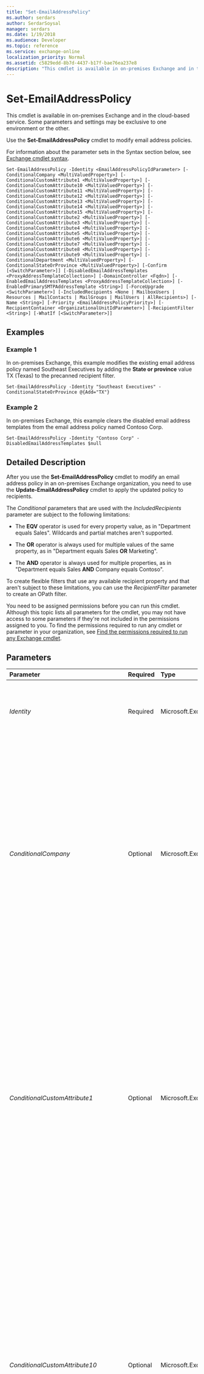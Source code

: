 ```yaml
---
title: "Set-EmailAddressPolicy"
ms.author: serdars
author: SerdarSoysal
manager: serdars
ms.date: 1/19/2018
ms.audience: Developer
ms.topic: reference
ms.service: exchange-online
localization_priority: Normal
ms.assetid: c5829edd-8b7d-4437-b17f-bae76ea237e8
description: "This cmdlet is available in on-premises Exchange and in the cloud-based service. Some parameters and settings may be exclusive to one environment or the other."
---
```


# Set-EmailAddressPolicy

This cmdlet is available in on-premises Exchange and in the cloud-based service. Some parameters and settings may be exclusive to one environment or the other.
  
Use the **Set-EmailAddressPolicy** cmdlet to modify email address policies.
  
For information about the parameter sets in the Syntax section below, see [Exchange cmdlet syntax](https://technet.microsoft.com/library/bb123552.aspx). 
  
```
Set-EmailAddressPolicy -Identity <EmailAddressPolicyIdParameter> [-ConditionalCompany <MultiValuedProperty>] [-ConditionalCustomAttribute1 <MultiValuedProperty>] [-ConditionalCustomAttribute10 <MultiValuedProperty>] [-ConditionalCustomAttribute11 <MultiValuedProperty>] [-ConditionalCustomAttribute12 <MultiValuedProperty>] [-ConditionalCustomAttribute13 <MultiValuedProperty>] [-ConditionalCustomAttribute14 <MultiValuedProperty>] [-ConditionalCustomAttribute15 <MultiValuedProperty>] [-ConditionalCustomAttribute2 <MultiValuedProperty>] [-ConditionalCustomAttribute3 <MultiValuedProperty>] [-ConditionalCustomAttribute4 <MultiValuedProperty>] [-ConditionalCustomAttribute5 <MultiValuedProperty>] [-ConditionalCustomAttribute6 <MultiValuedProperty>] [-ConditionalCustomAttribute7 <MultiValuedProperty>] [-ConditionalCustomAttribute8 <MultiValuedProperty>] [-ConditionalCustomAttribute9 <MultiValuedProperty>] [-ConditionalDepartment <MultiValuedProperty>] [-ConditionalStateOrProvince <MultiValuedProperty>] [-Confirm [<SwitchParameter>]] [-DisabledEmailAddressTemplates <ProxyAddressTemplateCollection>] [-DomainController <Fqdn>] [-EnabledEmailAddressTemplates <ProxyAddressTemplateCollection>] [-EnabledPrimarySMTPAddressTemplate <String>] [-ForceUpgrade <SwitchParameter>] [-IncludedRecipients <None | MailboxUsers | Resources | MailContacts | MailGroups | MailUsers | AllRecipients>] [-Name <String>] [-Priority <EmailAddressPolicyPriority>] [-RecipientContainer <OrganizationalUnitIdParameter>] [-RecipientFilter <String>] [-WhatIf [<SwitchParameter>]]

```

## Examples
<a name="Examples"> </a>

### Example 1

In on-premises Exchange, this example modifies the existing email address policy named Southeast Executives by adding the **State or province** value TX (Texas) to the precanned recipient filter.
  
```
Set-EmailAddressPolicy -Identity "Southeast Executives" -ConditionalStateOrProvince @{Add="TX"}
```

### Example 2

In on-premises Exchange, this example clears the disabled email address templates from the email address policy named Contoso Corp.
  
```
Set-EmailAddressPolicy -Identity "Contoso Corp" -DisabledEmailAddressTemplates $null
```

## Detailed Description
<a name="DetailedDescription"> </a>

After you use the **Set-EmailAddressPolicy** cmdlet to modify an email address policy in an on-premises Exchange organization, you need to use the **Update-EmailAddressPolicy** cmdlet to apply the updated policy to recipients.
  
The  _Conditional_ parameters that are used with the _IncludedRecipients_ parameter are subject to the following limitations:
  
- The **EQV** operator is used for every property value, as in "Department equals Sales". Wildcards and partial matches aren't supported.
    
- The **OR** operator is always used for multiple values of the same property, as in "Department equals Sales **OR** Marketing".
    
- The **AND** operator is always used for multiple properties, as in "Department equals Sales **AND** Company equals Contoso".
    
To create flexible filters that use any available recipient property and that aren't subject to these limitations, you can use the  _RecipientFilter_ parameter to create an OPath filter.
  
You need to be assigned permissions before you can run this cmdlet. Although this topic lists all parameters for the cmdlet, you may not have access to some parameters if they're not included in the permissions assigned to you. To find the permissions required to run any cmdlet or parameter in your organization, see [Find the permissions required to run any Exchange cmdlet](https://technet.microsoft.com/library/mt432940.aspx).
  
## Parameters
<a name="DetailedDescription"> </a>

|**Parameter**|**Required**|**Type**|**Description**|
|:-----|:-----|:-----|:-----|
| _Identity_ <br/> |Required  <br/> |Microsoft.Exchange.Configuration.Tasks.EmailAddressPolicyIdParameter  <br/> | The _Identity_ parameter specifies the email address policy that you want to modify. You can use any value that uniquely identifies the policy. For example: <br/>  Name <br/>  Distinguished name (DN) <br/>  GUID <br/> |
| _ConditionalCompany_ <br/> |Optional  <br/> |Microsoft.Exchange.Data.MultiValuedProperty  <br/> |This parameter is available only in on-premises Exchange.  <br/> The  _ConditionalCompany_ parameter specifies a filter that's based on the value of the recipient's **Company** property. You can specify multiple values separated by commas. <br/> When you use multiple values for this parameter, the **OR** Boolean operator is applied. For more information about how _Conditional_ parameters work, see the Detailed Description section of this topic. <br/> You can't use this parameter with the  _RecipientFilter_ parameter. You need to use the _IncludedRecipients_ parameter with a _Conditional_ parameter. <br/> To enter multiple values and overwrite any existing entries, use the following syntax:  `<value1>,<value2>...`. If the values contain spaces or otherwise require quotation marks, you need to use the following syntax:  `"<value1>","<value2>"...`.  <br/> To add or remove one or more values without affecting any existing entries, use the following syntax:  `@{Add="<value1>","<value2>"...; Remove="<value1>","<value2>"...}`.  <br/> |
| _ConditionalCustomAttribute1_ <br/> |Optional  <br/> |Microsoft.Exchange.Data.MultiValuedProperty  <br/> |This parameter is available only in on-premises Exchange.  <br/> This parameter specifies a filter that's based on the value of the recipient's **CustomAttribute1** to **CustomAttribute15** property. For example, if you set the _ConditionalCustomAttribute1_ parameter to the value `Marketing`, all recipients whose **CustomAttribute1** value is `Marketing` are included in this filter. You can specify multiple values separated by commas. <br/> When you use multiple values for this parameter, the **OR** Boolean operator is applied. For more information about how _Conditional_ parameters work, see the Detailed Description section of this topic. <br/> You can't use this parameter with the  _RecipientFilter_ parameter. You need to use the _IncludedRecipients_ parameter with a _Conditional_ parameter. <br/> To enter multiple values and overwrite any existing entries, use the following syntax:  `<value1>,<value2>...`. If the values contain spaces or otherwise require quotation marks, you need to use the following syntax:  `"<value1>","<value2>"...`.  <br/> To add or remove one or more values without affecting any existing entries, use the following syntax:  `@{Add="<value1>","<value2>"...; Remove="<value1>","<value2>"...}`.  <br/> |
| _ConditionalCustomAttribute10_ <br/> |Optional  <br/> |Microsoft.Exchange.Data.MultiValuedProperty  <br/> |This parameter is available only in on-premises Exchange.  <br/> This parameter specifies a filter that's based on the value of the recipient's **CustomAttribute1** to **CustomAttribute15** property. For example, if you set the _ConditionalCustomAttribute1_ parameter to the value `Marketing`, all recipients whose **CustomAttribute1** value is `Marketing` are included in this filter. You can specify multiple values separated by commas. <br/> When you use multiple values for this parameter, the **OR** Boolean operator is applied. For more information about how _Conditional_ parameters work, see the Detailed Description section of this topic. <br/> You can't use this parameter with the  _RecipientFilter_ parameter. You need to use the _IncludedRecipients_ parameter with a _Conditional_ parameter. <br/> To enter multiple values and overwrite any existing entries, use the following syntax:  `<value1>,<value2>...`. If the values contain spaces or otherwise require quotation marks, you need to use the following syntax:  `"<value1>","<value2>"...`.  <br/> To add or remove one or more values without affecting any existing entries, use the following syntax:  `@{Add="<value1>","<value2>"...; Remove="<value1>","<value2>"...}`.  <br/> |
| _ConditionalCustomAttribute11_ <br/> |Optional  <br/> |Microsoft.Exchange.Data.MultiValuedProperty  <br/> |This parameter is available only in on-premises Exchange.  <br/> This parameter specifies a filter that's based on the value of the recipient's **CustomAttribute1** to **CustomAttribute15** property. For example, if you set the _ConditionalCustomAttribute1_ parameter to the value `Marketing`, all recipients whose **CustomAttribute1** value is `Marketing` are included in this filter. You can specify multiple values separated by commas. <br/> When you use multiple values for this parameter, the **OR** Boolean operator is applied. For more information about how _Conditional_ parameters work, see the Detailed Description section of this topic. <br/> You can't use this parameter with the  _RecipientFilter_ parameter. You need to use the _IncludedRecipients_ parameter with a _Conditional_ parameter. <br/> To enter multiple values and overwrite any existing entries, use the following syntax:  `<value1>,<value2>...`. If the values contain spaces or otherwise require quotation marks, you need to use the following syntax:  `"<value1>","<value2>"...`.  <br/> To add or remove one or more values without affecting any existing entries, use the following syntax:  `@{Add="<value1>","<value2>"...; Remove="<value1>","<value2>"...}`.  <br/> |
| _ConditionalCustomAttribute12_ <br/> |Optional  <br/> |Microsoft.Exchange.Data.MultiValuedProperty  <br/> |This parameter is available only in on-premises Exchange.  <br/> This parameter specifies a filter that's based on the value of the recipient's **CustomAttribute1** to **CustomAttribute15** property. For example, if you set the _ConditionalCustomAttribute1_ parameter to the value `Marketing`, all recipients whose **CustomAttribute1** value is `Marketing` are included in this filter. You can specify multiple values separated by commas. <br/> When you use multiple values for this parameter, the **OR** Boolean operator is applied. For more information about how _Conditional_ parameters work, see the Detailed Description section of this topic. <br/> You can't use this parameter with the  _RecipientFilter_ parameter. You need to use the _IncludedRecipients_ parameter with a _Conditional_ parameter. <br/> To enter multiple values and overwrite any existing entries, use the following syntax:  `<value1>,<value2>...`. If the values contain spaces or otherwise require quotation marks, you need to use the following syntax:  `"<value1>","<value2>"...`.  <br/> To add or remove one or more values without affecting any existing entries, use the following syntax:  `@{Add="<value1>","<value2>"...; Remove="<value1>","<value2>"...}`.  <br/> |
| _ConditionalCustomAttribute13_ <br/> |Optional  <br/> |Microsoft.Exchange.Data.MultiValuedProperty  <br/> |This parameter is available only in on-premises Exchange.  <br/> This parameter specifies a filter that's based on the value of the recipient's **CustomAttribute1** to **CustomAttribute15** property. For example, if you set the _ConditionalCustomAttribute1_ parameter to the value `Marketing`, all recipients whose **CustomAttribute1** value is `Marketing` are included in this filter. You can specify multiple values separated by commas. <br/> When you use multiple values for this parameter, the **OR** Boolean operator is applied. For more information about how _Conditional_ parameters work, see the Detailed Description section of this topic. <br/> You can't use this parameter with the  _RecipientFilter_ parameter. You need to use the _IncludedRecipients_ parameter with a _Conditional_ parameter. <br/> |
| _ConditionalCustomAttribute14_ <br/> |Optional  <br/> |Microsoft.Exchange.Data.MultiValuedProperty  <br/> |This parameter is available only in on-premises Exchange.  <br/> This parameter specifies a filter that's based on the value of the recipient's **CustomAttribute1** to **CustomAttribute15** property. For example, if you set the _ConditionalCustomAttribute1_ parameter to the value `Marketing`, all recipients whose **CustomAttribute1** value is `Marketing` are included in this filter. You can specify multiple values separated by commas. <br/> When you use multiple values for this parameter, the **OR** Boolean operator is applied. For more information about how _Conditional_ parameters work, see the Detailed Description section of this topic. <br/> You can't use this parameter with the  _RecipientFilter_ parameter. You need to use the _IncludedRecipients_ parameter with a _Conditional_ parameter. <br/> To enter multiple values and overwrite any existing entries, use the following syntax:  `<value1>,<value2>...`. If the values contain spaces or otherwise require quotation marks, you need to use the following syntax:  `"<value1>","<value2>"...`.  <br/> To add or remove one or more values without affecting any existing entries, use the following syntax:  `@{Add="<value1>","<value2>"...; Remove="<value1>","<value2>"...}`.  <br/> |
| _ConditionalCustomAttribute15_ <br/> |Optional  <br/> |Microsoft.Exchange.Data.MultiValuedProperty  <br/> |This parameter is available only in on-premises Exchange.  <br/> This parameter specifies a filter that's based on the value of the recipient's **CustomAttribute1** to **CustomAttribute15** property. For example, if you set the _ConditionalCustomAttribute1_ parameter to the value `Marketing`, all recipients whose **CustomAttribute1** value is `Marketing` are included in this filter. You can specify multiple values separated by commas. <br/> When you use multiple values for this parameter, the **OR** Boolean operator is applied. For more information about how _Conditional_ parameters work, see the Detailed Description section of this topic. <br/> You can't use this parameter with the  _RecipientFilter_ parameter. You need to use the _IncludedRecipients_ parameter with a _Conditional_ parameter. <br/> |
| _ConditionalCustomAttribute2_ <br/> |Optional  <br/> |Microsoft.Exchange.Data.MultiValuedProperty  <br/> |This parameter is available only in on-premises Exchange.  <br/> This parameter specifies a filter that's based on the value of the recipient's **CustomAttribute1** to **CustomAttribute15** property. For example, if you set the _ConditionalCustomAttribute1_ parameter to the value `Marketing`, all recipients whose **CustomAttribute1** value is `Marketing` are included in this filter. You can specify multiple values separated by commas. <br/> When you use multiple values for this parameter, the **OR** Boolean operator is applied. For more information about how _Conditional_ parameters work, see the Detailed Description section of this topic. <br/> You can't use this parameter with the  _RecipientFilter_ parameter. You need to use the _IncludedRecipients_ parameter with a _Conditional_ parameter. <br/> To enter multiple values and overwrite any existing entries, use the following syntax:  `<value1>,<value2>...`. If the values contain spaces or otherwise require quotation marks, you need to use the following syntax:  `"<value1>","<value2>"...`.  <br/> To add or remove one or more values without affecting any existing entries, use the following syntax:  `@{Add="<value1>","<value2>"...; Remove="<value1>","<value2>"...}`.  <br/> |
| _ConditionalCustomAttribute3_ <br/> |Optional  <br/> |Microsoft.Exchange.Data.MultiValuedProperty  <br/> |This parameter is available only in on-premises Exchange.  <br/> This parameter specifies a filter that's based on the value of the recipient's **CustomAttribute1** to **CustomAttribute15** property. For example, if you set the _ConditionalCustomAttribute1_ parameter to the value `Marketing`, all recipients whose **CustomAttribute1** value is `Marketing` are included in this filter. You can specify multiple values separated by commas. <br/> When you use multiple values for this parameter, the **OR** Boolean operator is applied. For more information about how _Conditional_ parameters work, see the Detailed Description section of this topic. <br/> You can't use this parameter with the  _RecipientFilter_ parameter. You need to use the _IncludedRecipients_ parameter with a _Conditional_ parameter. <br/> To enter multiple values and overwrite any existing entries, use the following syntax:  `<value1>,<value2>...`. If the values contain spaces or otherwise require quotation marks, you need to use the following syntax:  `"<value1>","<value2>"...`.  <br/> To add or remove one or more values without affecting any existing entries, use the following syntax:  `@{Add="<value1>","<value2>"...; Remove="<value1>","<value2>"...}`.  <br/> |
| _ConditionalCustomAttribute4_ <br/> |Optional  <br/> |Microsoft.Exchange.Data.MultiValuedProperty  <br/> |This parameter is available only in on-premises Exchange.  <br/> This parameter specifies a filter that's based on the value of the recipient's **CustomAttribute1** to **CustomAttribute15** property. For example, if you set the _ConditionalCustomAttribute1_ parameter to the value `Marketing`, all recipients whose **CustomAttribute1** value is `Marketing` are included in this filter. You can specify multiple values separated by commas. <br/> When you use multiple values for this parameter, the **OR** Boolean operator is applied. For more information about how _Conditional_ parameters work, see the Detailed Description section of this topic. <br/> You can't use this parameter with the  _RecipientFilter_ parameter. You need to use the _IncludedRecipients_ parameter with a _Conditional_ parameter. <br/> To enter multiple values and overwrite any existing entries, use the following syntax:  `<value1>,<value2>...`. If the values contain spaces or otherwise require quotation marks, you need to use the following syntax:  `"<value1>","<value2>"...`.  <br/> To add or remove one or more values without affecting any existing entries, use the following syntax:  `@{Add="<value1>","<value2>"...; Remove="<value1>","<value2>"...}`.  <br/> |
| _ConditionalCustomAttribute5_ <br/> |Optional  <br/> |Microsoft.Exchange.Data.MultiValuedProperty  <br/> |This parameter is available only in on-premises Exchange.  <br/> This parameter specifies a filter that's based on the value of the recipient's **CustomAttribute1** to **CustomAttribute15** property. For example, if you set the _ConditionalCustomAttribute1_ parameter to the value `Marketing`, all recipients whose **CustomAttribute1** value is `Marketing` are included in this filter. You can specify multiple values separated by commas. <br/> When you use multiple values for this parameter, the **OR** Boolean operator is applied. For more information about how _Conditional_ parameters work, see the Detailed Description section of this topic. <br/> You can't use this parameter with the  _RecipientFilter_ parameter. You need to use the _IncludedRecipients_ parameter with a _Conditional_ parameter. <br/> |
| _ConditionalCustomAttribute6_ <br/> |Optional  <br/> |Microsoft.Exchange.Data.MultiValuedProperty  <br/> |This parameter is available only in on-premises Exchange.  <br/> This parameter specifies a filter that's based on the value of the recipient's **CustomAttribute1** to **CustomAttribute15** property. For example, if you set the _ConditionalCustomAttribute1_ parameter to the value `Marketing`, all recipients whose **CustomAttribute1** value is `Marketing` are included in this filter. You can specify multiple values separated by commas. <br/> When you use multiple values for this parameter, the **OR** Boolean operator is applied. For more information about how _Conditional_ parameters work, see the Detailed Description section of this topic. <br/> You can't use this parameter with the  _RecipientFilter_ parameter. You need to use the _IncludedRecipients_ parameter with a _Conditional_ parameter. <br/> To enter multiple values and overwrite any existing entries, use the following syntax:  `<value1>,<value2>...`. If the values contain spaces or otherwise require quotation marks, you need to use the following syntax:  `"<value1>","<value2>"...`.  <br/> To add or remove one or more values without affecting any existing entries, use the following syntax:  `@{Add="<value1>","<value2>"...; Remove="<value1>","<value2>"...}`.  <br/> |
| _ConditionalCustomAttribute7_ <br/> |Optional  <br/> |Microsoft.Exchange.Data.MultiValuedProperty  <br/> |This parameter is available only in on-premises Exchange.  <br/> This parameter specifies a filter that's based on the value of the recipient's **CustomAttribute1** to **CustomAttribute15** property. For example, if you set the _ConditionalCustomAttribute1_ parameter to the value `Marketing`, all recipients whose **CustomAttribute1** value is `Marketing` are included in this filter. You can specify multiple values separated by commas. <br/> When you use multiple values for this parameter, the **OR** Boolean operator is applied. For more information about how _Conditional_ parameters work, see the Detailed Description section of this topic. <br/> You can't use this parameter with the  _RecipientFilter_ parameter. You need to use the _IncludedRecipients_ parameter with a _Conditional_ parameter. <br/> To enter multiple values and overwrite any existing entries, use the following syntax:  `<value1>,<value2>...`. If the values contain spaces or otherwise require quotation marks, you need to use the following syntax:  `"<value1>","<value2>"...`.  <br/> To add or remove one or more values without affecting any existing entries, use the following syntax:  `@{Add="<value1>","<value2>"...; Remove="<value1>","<value2>"...}`.  <br/> |
| _ConditionalCustomAttribute8_ <br/> |Optional  <br/> |Microsoft.Exchange.Data.MultiValuedProperty  <br/> |This parameter is available only in on-premises Exchange.  <br/> This parameter specifies a filter that's based on the value of the recipient's **CustomAttribute1** to **CustomAttribute15** property. For example, if you set the _ConditionalCustomAttribute1_ parameter to the value `Marketing`, all recipients whose **CustomAttribute1** value is `Marketing` are included in this filter. You can specify multiple values separated by commas. <br/> When you use multiple values for this parameter, the **OR** Boolean operator is applied. For more information about how _Conditional_ parameters work, see the Detailed Description section of this topic. <br/> You can't use this parameter with the  _RecipientFilter_ parameter. You need to use the _IncludedRecipients_ parameter with a _Conditional_ parameter. <br/> To enter multiple values and overwrite any existing entries, use the following syntax:  `<value1>,<value2>...`. If the values contain spaces or otherwise require quotation marks, you need to use the following syntax:  `"<value1>","<value2>"...`.  <br/> To add or remove one or more values without affecting any existing entries, use the following syntax:  `@{Add="<value1>","<value2>"...; Remove="<value1>","<value2>"...}`.  <br/> |
| _ConditionalCustomAttribute9_ <br/> |Optional  <br/> |Microsoft.Exchange.Data.MultiValuedProperty  <br/> |This parameter is available only in on-premises Exchange.  <br/> This parameter specifies a filter that's based on the value of the recipient's **CustomAttribute1** to **CustomAttribute15** property. For example, if you set the _ConditionalCustomAttribute1_ parameter to the value `Marketing`, all recipients whose **CustomAttribute1** value is `Marketing` are included in this filter. You can specify multiple values separated by commas. <br/> When you use multiple values for this parameter, the **OR** Boolean operator is applied. For more information about how _Conditional_ parameters work, see the Detailed Description section of this topic. <br/> You can't use this parameter with the  _RecipientFilter_ parameter. You need to use the _IncludedRecipients_ parameter with a _Conditional_ parameter. <br/> To enter multiple values and overwrite any existing entries, use the following syntax:  `<value1>,<value2>...`. If the values contain spaces or otherwise require quotation marks, you need to use the following syntax:  `"<value1>","<value2>"...`.  <br/> To add or remove one or more values without affecting any existing entries, use the following syntax:  `@{Add="<value1>","<value2>"...; Remove="<value1>","<value2>"...}`.  <br/> |
| _ConditionalDepartment_ <br/> |Optional  <br/> |Microsoft.Exchange.Data.MultiValuedProperty  <br/> |This parameter is available only in on-premises Exchange.  <br/> The  _ConditionalDepartment_ parameter specifies a filter that's based on the value of the recipient's **Department** property. You can specify multiple values separated by commas. <br/> When you use multiple values for this parameter, the **OR** Boolean operator is applied. For more information about how _Conditional_ parameters work, see the Detailed Description section of this topic. <br/> You can't use this parameter with the  _RecipientFilter_ parameter. You need to use the _IncludedRecipients_ parameter with a _Conditional_ parameter. <br/> To enter multiple values and overwrite any existing entries, use the following syntax:  `<value1>,<value2>...`. If the values contain spaces or otherwise require quotation marks, you need to use the following syntax:  `"<value1>","<value2>"...`.  <br/> To add or remove one or more values without affecting any existing entries, use the following syntax:  `@{Add="<value1>","<value2>"...; Remove="<value1>","<value2>"...}`.  <br/> |
| _ConditionalStateOrProvince_ <br/> |Optional  <br/> |Microsoft.Exchange.Data.MultiValuedProperty  <br/> |This parameter is available only in on-premises Exchange.  <br/> The  _ConditionalStateOrProvince_ parameter specifies a filter that's based on the value of the recipient's **StateOrProvince** property. You can specify multiple values separated by commas. <br/> When you use multiple values for this parameter, the **OR** Boolean operator is applied. For more information about how _Conditional_ parameters work, see the Detailed Description section of this topic. <br/> You can't use this parameter with the  _RecipientFilter_ parameter. You need to use the _IncludedRecipients_ parameter with a _Conditional_ parameter. <br/> To enter multiple values and overwrite any existing entries, use the following syntax:  `<value1>,<value2>...`. If the values contain spaces or otherwise require quotation marks, you need to use the following syntax:  `"<value1>","<value2>"...`.  <br/> To add or remove one or more values without affecting any existing entries, use the following syntax:  `@{Add="<value1>","<value2>"...; Remove="<value1>","<value2>"...}`.  <br/> |
| _Confirm_ <br/> |Optional  <br/> |System.Management.Automation.SwitchParameter  <br/> | The _Confirm_ switch specifies whether to show or hide the confirmation prompt. How this switch affects the cmdlet depends on if the cmdlet requires confirmation before proceeding. <br/>  Destructive cmdlets (for example, **Remove-\*** cmdlets) have a built-in pause that forces you to acknowledge the command before proceeding. For these cmdlets, you can skip the confirmation prompt by using this exact syntax: `-Confirm:$false`.  <br/>  Most other cmdlets (for example, **New-\*** and **Set-\*** cmdlets) don't have a built-in pause. For these cmdlets, specifying the _Confirm_ switch without a value introduces a pause that forces you acknowledge the command before proceeding. <br/> |
| _DisabledEmailAddressTemplates_ <br/> |Optional  <br/> |Microsoft.Exchange.Data.ProxyAddressTemplateCollection  <br/> | This parameter is available only in on-premises Exchange. <br/>  The _DisabledEmailAddressTemplates_ parameter specifies the proxy email addresses templates that are included in an email address policy, but aren't used to configure the email addresses of recipients. <br/>  Valid syntax for this parameter is `<Type>:<AddressFormat>`:  <br/>  `<Type>`: A valid email address type as described in the "Address types" section in [Email address policies in Exchange 2016](https://technet.microsoft.com/library/bb232171.aspx). For example,  `smtp` or `X400`. Note that you can't use  `SMTP` to specify a disabled primary SMTP email address. <br/>  `<AddressFormat>`: For SMTP email addresses, a domain or subdomain that's configured as accepted domain (authoritative or internal relay), and valid variables and ASCII text characters as described in the "Address formats" section in [Email address policies in Exchange 2016](https://technet.microsoft.com/library/bb232171.aspx). For example:  `<alias>@contoso.com` requires the value `%m@contoso.com`, and  `<firstname>.<lastname>@contoso.com` requires the value `%g.%s@contoso.com`.  <br/>  You can specify multiple disabled email address templates separated by commas: `"[<Type1>]:<EmailAddress1>","[<Type2>]:<EmailAddress2>"...`.  <br/>  Typically, this property is only populated by values after a migration from a previous version of Exchange. To clear these values, use the value `$null` for this parameter. <br/> |
| _DomainController_ <br/> |Optional  <br/> |Microsoft.Exchange.Data.Fqdn  <br/> |This parameter is available only in on-premises Exchange.  <br/> The  _DomainController_ parameter specifies the domain controller that's used by this cmdlet to read data from or write data to Active Directory. You identify the domain controller by its fully qualified domain name (FQDN). For example, `dc01.contoso.com`.  <br/> |
| _EnabledEmailAddressTemplates_ <br/> |Optional  <br/> |Microsoft.Exchange.Data.ProxyAddressTemplateCollection  <br/> | The _EnabledEmailAddressTemplates_ parameter specifies the rules in the email address policy that are used to generate email addresses for recipients. <br/>  Valid syntax for this parameter is `<Type>:<AddressFormat>`:  <br/>  `<Type>`: A valid email address type as described in "Address types" section in [Email address policies in Exchange 2016](https://technet.microsoft.com/library/bb232171.aspx). For example,  `SMTP` for the primary email address, and `smtp` for proxy addresses. <br/>  `<AddressFormat>`: For SMTP email addresses, a domain or subdomain that's configured as accepted domain (authoritative or internal relay), and valid variables and ASCII text characters as described in the "Address formats" section in [Email address policies in Exchange 2016](https://technet.microsoft.com/library/bb232171.aspx). For example:  `<alias>@contoso.com` requires the value `%m@contoso.com`, and  `<firstname>.<lastname>@contoso.com` requires the value `%g.%s@contoso.com`.  <br/>  This parameter requires at least one template with the `<Type>` value `SMTP` (to define the primary SMTP email address). After that, if you don't include a `<Type>` prefix for a template, the value `smtp` (an SMTP proxy address) is assumed. <br/>  You can specify multiple email address templates separated by commas: `"SMTP:<PrimarySMTPEmailAddress>","[<Type1>]:<EmailAddress1>","[<Type2>]:<EmailAddress2>"...`.  <br/>  You can't use this parameter with the _EnabledPrimarySMTPAddressTemplate_ parameter. <br/>  In Office 365, if you use this parameter with the _IncludeUnifiedGroupRecipients_, you can't use variables in the email address template.  <br/> |
| _EnabledPrimarySMTPAddressTemplate_ <br/> |Optional  <br/> |System.String  <br/> |The  _EnabledPrimarySMTPAddressTemplate_ parameter specifies the specifies the rule in the email address policy that's used to generate the primary SMTP email addresses for recipients. You can use this parameter instead of the _EnabledEmailAddressTemplates_ if the policy only applies the primary email address and no additional proxy addresses. <br/> Valid syntax for this parameter is a domain or subdomain that's configured as an authoritative accepted domain, and valid variables and ASCII text characters as described in the "Address format" section in [Email address policies in Exchange 2016](https://technet.microsoft.com/library/bb232171.aspx). For example:  `<alias>@contoso.com` requires the value `%m@contoso.com`, and  `<firstname>.<lastname>@contoso.com` requires the value `%g.%s@contoso.com`.  <br/> You can't use this parameter with the  _EnabledEmailAddressTemplates_ parameter. <br/> In Office 365, if you use this parameter with the  _IncludeUnifiedGroupRecipients_, you can't use variables in the email address template.  <br/> |
| _ForceUpgrade_ <br/> |Optional  <br/> |System.Management.Automation.SwitchParameter  <br/> |The  _ForceUpgrade_ switch specifies whether to suppress the confirmation message that appears if the object was created in a previous version of Exchange. You don't need to specify a value with this switch. <br/> |
| _IncludedRecipients_ <br/> |Optional  <br/> |Microsoft.Exchange.Data.Directory.Recipient.WellKnownRecipientType  <br/> | This parameter is available only in on-premises Exchange. <br/>  The _IncludedRecipients_ parameter specifies a filter that's based on the recipient type. Valid values are: <br/>  `AllRecipients`: This value can be used only by itself.  <br/>  `MailboxUsers` <br/>  `MailContacts` <br/>  `MailGroups` <br/>  `MailUsers` <br/>  `Resources`: This value indicates room or equipment mailboxes.  <br/>  You can specify multiple values separated by commas. When you use multiple values, the **OR** Boolean operator is applied. <br/>  You need to use this parameter when you use any of the _Conditional_ parameters. You can't use this parameter with the _RecipientFilter_ parameter. <br/> |
| _Name_ <br/> |Optional  <br/> |System.String  <br/> |The  _Name_ parameter specifies the unique name for the email address policy. The maximum length is 64 characters. If the value contains spaces, enclose the value in quotation marks ("). <br/> |
| _Priority_ <br/> |Optional  <br/> |Microsoft.Exchange.Data.Directory.SystemConfiguration.EmailAddressPolicyPriority  <br/> |The  _Priority_ parameter specifies the order that the email address policies are evaluated. By default, every time that you add a new email address policy, the policy is assigned a priority of _N_+1, where  _N_ is the number of email address policies that you've created. <br/> If you set this parameter to a value that's the same as another email address policy, the priority of the policy that you added first is incremented by 1.  <br/> **Note**: The first email address policy that identifies a recipient configures the recipient's email addresses. All other policies are ignored, even if the first policy is unapplied and can't configure the recipient's email addresses.  <br/> |
| _RecipientContainer_ <br/> |Optional  <br/> |Microsoft.Exchange.Configuration.Tasks.OrganizationalUnitIdParameter  <br/> | This parameter is available only in on-premises Exchange. <br/>  The _RecipientContainer_ parameter specifies a filter that's based on the recipient's location in Active Directory. Valid input for this parameter is an organizational unit (OU) or domain that's visible using the **Get-OrganizationalUnit** cmdlet. You can use any value that uniquely identifies the OU or domain. For example: <br/>  Name <br/>  Canonical name <br/>  Distinguished name (DN) <br/>  GUID <br/>  If you don't use this parameter, the default value is the OU where the object was created. <br/> |
| _RecipientFilter_ <br/> |Optional  <br/> |System.String  <br/> | This parameter is available only in on-premises Exchange. <br/>  The _RecipientFilter_ parameter specifies an OPath filter that's based on the value of any available recipient property. You can use any available Windows PowerShell operator, and wildcards and partial matches are supported. When you use this parameter, remember the following OPath filter rules: <br/>  Use braces { } around the whole OPath syntax string. <br/>  Include a hyphen before all operators. <br/>  In cloud-based environments, you can't use a wildcard as the first character. For example, Sales\* is allowed, but \*Sales isn't allowed. <br/>  For more information, see[Filterable properties for the -RecipientFilter parameter](https://technet.microsoft.com/library/bb738157.aspx).  <br/>  You can't use this parameter with the _IncludedRecipients_ parameter or any of the _Conditional_ parameters. <br/> |
| _WhatIf_ <br/> |Optional  <br/> |System.Management.Automation.SwitchParameter  <br/> |The  _WhatIf_ switch simulates the actions of the command. You can use this switch to view the changes that would occur without actually applying those changes. You don't need to specify a value with this switch. <br/> |
   
## Input Types
<a name="InputTypes"> </a>

To see the input types that this cmdlet accepts, see [Cmdlet Input and Output Types](http://go.microsoft.com/fwlink/p/?linkId=616387). If the Input Type field for a cmdlet is blank, the cmdlet doesn't accept input data. 
  
## Return Types
<a name="ReturnTypes"> </a>

To see the return types, which are also known as output types, that this cmdlet accepts, see [Cmdlet Input and Output Types](http://go.microsoft.com/fwlink/p/?linkId=616387). If the Output Type field is blank, the cmdlet doesn't return data. 
  

